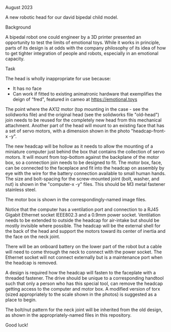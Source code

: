 August 2023

A new robotic head for our david bipedal child model.

Background

A bipedal robot one could engineer by a 3D printer presented an opportunity to test the limits of emotional toys. While it works in principle, parts of its design is at odds with the company philosophy of its idea of how to get tighter integration of people and robots, especially in an emotional capacity.

Task

The head is wholly inappropriate for use because:

* It has no face
* Can work if fitted to existing animatronic hardware that exemplifies the deign of “fred", featured in cameo at https://emotional.toys

The point where the AX12 motor (top mounting in the case - see the solidworks file) and the original head (see the solidworks file "old-head") join needs to be reused for the completely new head from this mechanical attachment. Another part of the head will mount to an existing face that has a set of servo motors, with a dimension shown in the photo "headcap-front-x -y".

The new headcap will be hollow as it needs to allow the mounting of a miniature computer just behind the box that contains the collection of servo motors. It will mount from top-bottom against the backplane of the motor box, so a connection join needs to be designed to fit. The motor box, face, can be connected to the faceplace and fit into the headcap on assembly by eye with the wire for the battery connection available to small human hands. The size and bolt-spacing for the screw-mounted joint (bolt, washer, and nut) is shown in the "computer-x -y" files. This should be M3 metal fastener stainless steel.

The motor box is shown in the correspondingly-named image files.

Notice that the computer has a ventilation port and connection to a RJ45 Gigabit Ethernet socket IEEE802.3 and a 0.9mm power socket. Ventilation needs to be extended to outside the headcap for air-intake but should be mostly invisible where possible. The headcap will be the external shell for the back of the head and support the motors toward its center of inertia and the face on the neck joint.

There will be an onboard battery on the lower part of the robot but a cable will need to come through the neck to connect with the power socket. The Ethernet socket will not connect externally but is a maintenance port when the headcap is removed.

A design is required how the headcap will fasten to the faceplate with a threaded fastener. The drive  should be unique to a corresponding handtool such that only a person who has this special tool, can remove the headcap getting access to the computer and motor box. A modified version of torx (sized appropriately to the scale shown in the photos) is suggested as a place to begin.

The bolt/nut pattern for the neck joint will be inherited from the old design, as shown in the appropriately-named files in this repository.

Good luck!

